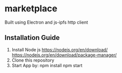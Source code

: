 # marketplace
Built using Electron and js-ipfs http client
## Installation Guide
1. Install Node js
https://nodejs.org/en/download/
https://nodejs.org/en/download/package-manager/
1. Clone this repository
1. Start App by:
npm install
npm start

